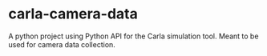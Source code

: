 # carla-camera-data
A python project using Python API for the Carla simulation tool. Meant to be used for camera data collection.
